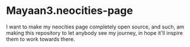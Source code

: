 # Mayaan3.neocities-page
I want to make my neocities page completely open source, and such, am making this repository to let anybody see my journey, in hope it'll inspire them to work towards there.
